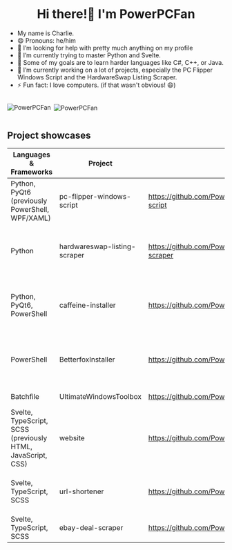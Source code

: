 <h1 align="center">Hi there!👋 I'm PowerPCFan</h1>

- My name is Charlie.
- 😄 Pronouns: he/him
- 🤔 I’m looking for help with pretty much anything on my profile
- 🌱 I’m currently trying to master Python and Svelte.
- 🌱 Some of my goals are to learn harder languages like C#, C++, or Java.
- 🔭 I’m currently working on a lot of projects, especially the PC Flipper Windows Script and the HardwareSwap Listing Scraper.
- ⚡ Fun fact: I love computers. (if that wasn't obvious! 😄)

<div style="display: flex; flex-direction: row; align-items: center">
    <p><img align="left" src="https://github-readme-stats.vercel.app/api/top-langs?username=PowerPCFan&show_icons=true&locale=en&langs_count=8&exclude_repo=DeviceGalaxy,goober,AnyBox,Wiki,SteavenToolBoxFork&hide=html" alt="PowerPCFan" /></p>
    <p>&nbsp;<img align="center" src="https://github-readme-stats.vercel.app/api?username=PowerPCFan&show_icons=true&locale=en" alt="PowerPCFan" /></p>
</div>

## Project showcases

| Languages & Frameworks                          | Project                      | Repository                                                 | Short description                                                                                                                       |
| ----------------------------------------------- | ---------------------------- | ---------------------------------------------------------- | --------------------------------------------------------------------------------------------------------------------------------------- |
| Python, PyQt6 (previously PowerShell, WPF/XAML) | pc-flipper-windows-script    | https://github.com/PowerPCFan/pc-flipper-windows-script    | Script for automating the process of setting up a Windows install                                                                       |
| Python                                          | hardwareswap-listing-scraper | https://github.com/PowerPCFan/hardwareswap-listing-scraper | Script to monitor r/hardwareswap and alert the user when listings match specified criteria                                              |
| Python, PyQt6, PowerShell                       | caffeine-installer           | https://github.com/PowerPCFan/caffeine-installer           | Script to install Caffeine, a tool by Zhorn Software to prevent a Windows PC from going to sleep                                        |
| PowerShell                                      | BetterfoxInstaller           | https://github.com/PowerPCFan/BetterfoxInstaller           | Script to install [Betterfox](https://github.com/yokoffing/Betterfox), a custom user.js file for Firefox to enhance speed, privacy, etc |
| Batchfile                                       | UltimateWindowsToolbox       | https://github.com/PowerPCFan/UltimateWindowsToolbox       | A collection of tools for Windows                                                                                                       |
| Svelte, TypeScript, SCSS (previously HTML, JavaScript, CSS)                        | website                      | https://github.com/PowerPCFan/website                      | My personal website                                                                                                                     |
| Svelte, TypeScript, SCSS                        | url-shortener                | https://github.com/PowerPCFan/url-shortener                | A simple URL shortener that uses the `sl.powerpcfan.xyz` domain                                                                         |
| Svelte, TypeScript, SCSS                        | ebay-deal-scraper            | https://github.com/PowerPCFan/ebay-deal-scraper            | An alternative frontend for eBay                                                                                                        |
